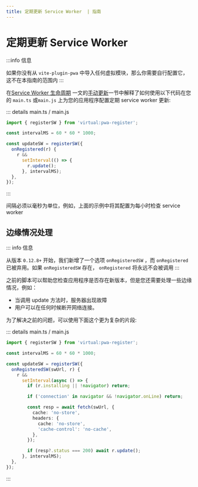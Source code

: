```yaml
---
title: 定期更新 Service Worker  | 指南
---
```


# 定期更新 Service Worker

:::info 信息

如果你没有从 `vite-plugin-pwa` 中导入任何虚拟模块，那么你需要自行配置它，这不在本指南的范围内
:::

在[Service Worker 生命周期](https://web.dev/articles/service-worker-lifecycle) 一文的[手动更新](https://web.dev/articles/service-worker-lifecycle#manual_updates)一节中解释了如何使用以下代码在您的 `main.ts` 或`main.js` 上为您的应用程序配置定期 service worker 更新:

::: details main.ts / main.js

```ts
import { registerSW } from 'virtual:pwa-register';

const intervalMS = 60 * 60 * 1000;

const updateSW = registerSW({
  onRegistered(r) {
    r &&
      setInterval(() => {
        r.update();
      }, intervalMS);
  },
});
```

:::

间隔必须以毫秒为单位，例如，上面的示例中将其配置为每小时检查 service worker

## 边缘情况处理

::: info 信息

从版本 `0.12.8+` 开始，我们新增了一个选项 `onRegisteredSW` ，而 `onRegistered` 已被弃用。如果 `onRegisteredSW` 存在， `onRegistered` 将永远不会被调用
:::

之前的脚本可以帮助您检查应用程序是否存在新版本，但是您还需要处理一些边缘情况，例如：

- 当调用 update 方法时，服务器出现故障
- 用户可以在任何时候断开网络连接。

为了解决之前的问题，可以使用下面这个更为复杂的片段:

::: details main.ts / main.js

```ts
import { registerSW } from 'virtual:pwa-register';

const intervalMS = 60 * 60 * 1000;

const updateSW = registerSW({
  onRegisteredSW(swUrl, r) {
    r &&
      setInterval(async () => {
        if (r.installing || !navigator) return;

        if ('connection' in navigator && !navigator.onLine) return;

        const resp = await fetch(swUrl, {
          cache: 'no-store',
          headers: {
            cache: 'no-store',
            'cache-control': 'no-cache',
          },
        });

        if (resp?.status === 200) await r.update();
      }, intervalMS);
  },
});
```

:::

<HeuristicWorkboxWindow />
